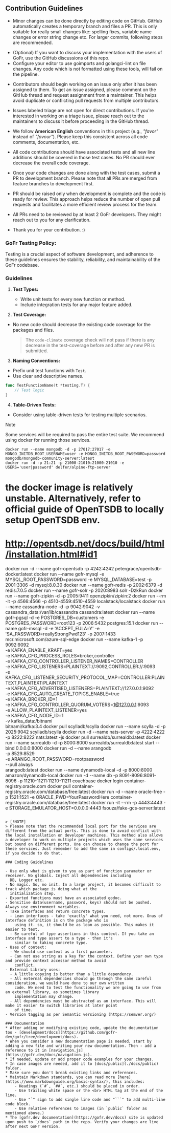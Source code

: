 ## Contribution Guidelines

- Minor changes can be done directly by editing code on GitHub. GitHub automatically creates a temporary branch and
  files a PR. This is only suitable for really small changes like: spelling fixes, variable name changes or error string
  change etc. For larger commits, following steps are recommended.
* (Optional) If you want to discuss your implementation with the users of GoFr, use the GitHub discussions of this repo.
* Configure your editor to use goimports and golangci-lint on file changes. Any code which is not formatted using these
  tools, will fail on the pipeline.
- Contributors should begin working on an issue only after it has been assigned to them. To get an issue assigned, please comment on the GitHub thread
  and request assignment from a maintainer. This helps avoid duplicate or conflicting pull requests from multiple contributors.
* Issues labeled triage are not open for direct contributions. If you're interested in working on a triage issue, please reach out to the maintainers
  to discuss it before proceeding in the GitHub thread.
<!-- spellchecker:off "favour" have to be ignored here -->
- We follow **American English** conventions in this project (e.g., _"favor"_ instead of _"favour"_). Please keep this consistent across all code comments, documentation, etc.
<!-- spellchecker:on -->
* All code contributions should have associated tests and all new line additions should be covered in those test cases.
  No PR should ever decrease the overall code coverage.
* Once your code changes are done along with the test cases, submit a PR to development branch. Please note that all PRs
  are merged from feature branches to development first.

* PR should be raised only when development is complete and the code is ready for review. This approach helps reduce the number of open pull requests and facilitates a more efficient review process for the team.
* All PRs need to be reviewed by at least 2 GoFr developers. They might reach out to you for any clarification.
* Thank you for your contribution. :)

### GoFr Testing Policy:

Testing is a crucial aspect of software development, and adherence to these guidelines ensures the stability, reliability, and maintainability of the GoFr codebase.

### Guidelines

1.  **Test Types:**

    - Write unit tests for every new function or method.
    - Include integration tests for any major feature added.

2.  **Test Coverage:**

- No new code should decrease the existing code coverage for the packages and files.
  > The `code-climate` coverage check will not pass if there is any decrease in the test-coverage before and after any new PR is submitted.

3. **Naming Conventions:**

- Prefix unit test functions with `Test`.
- Use clear and descriptive names.

```go
func TestFunctionName(t *testing.T) {
	// Test logic
}
```


4. **Table-Driven Tests:**

- Consider using table-driven tests for testing multiple scenarios.

> [!NOTE]
> Some services will be required to pass the entire test suite. We recommend using docker for running those services.

```console
docker run --name mongodb -d -p 27017:27017 -e MONGO_INITDB_ROOT_USERNAME=user -e MONGO_INITDB_ROOT_PASSWORD=password mongodb/mongodb-community-server:latest
docker run -d -p 21:21 -p 21000-21010:21000-21010 -e USERS='user|password' delfer/alpine-ftp-server
```

# the docker image is relatively unstable. Alternatively, refer to official guide of OpenTSDB to locally setup OpenTSDB env.
# http://opentsdb.net/docs/build/html/installation.html#id1
docker run -d --name gofr-opentsdb -p 4242:4242 petergrace/opentsdb-docker:latest
docker run --name gofr-mysql -e MYSQL_ROOT_PASSWORD=password -e MYSQL_DATABASE=test -p 2001:3306 -d mysql:8.0.30
docker run --name gofr-redis -p 2002:6379 -d redis:7.0.5
docker run --name gofr-solr -p 2020:8983 solr -DzkRun
docker run --name gofr-zipkin -d -p 2005:9411 openzipkin/zipkin:2
docker run --rm -it -p 4566:4566 -p 4510-4559:4510-4559 localstack/localstack
docker run --name cassandra-node -d -p 9042:9042 -v cassandra_data:/var/lib/cassandra cassandra:latest
docker run --name gofr-pgsql -d -e POSTGRES_DB=customers -e POSTGRES_PASSWORD=root123 -p 2006:5432 postgres:15.1
docker run --name gofr-mssql -d -e 'ACCEPT_EULA=Y' -e 'SA_PASSWORD=reallyStrongPwd123' -p 2007:1433 mcr.microsoft.com/azure-sql-edge
docker run --name kafka-1 -p 9092:9092 \
 -e KAFKA_ENABLE_KRAFT=yes \
-e KAFKA_CFG_PROCESS_ROLES=broker,controller \
-e KAFKA_CFG_CONTROLLER_LISTENER_NAMES=CONTROLLER \
-e KAFKA_CFG_LISTENERS=PLAINTEXT://:9092,CONTROLLER://:9093 \
-e KAFKA_CFG_LISTENER_SECURITY_PROTOCOL_MAP=CONTROLLER:PLAINTEXT,PLAINTEXT:PLAINTEXT \
-e KAFKA_CFG_ADVERTISED_LISTENERS=PLAINTEXT://127.0.0.1:9092 \
-e KAFKA_CFG_AUTO_CREATE_TOPICS_ENABLE=true \
-e KAFKA_BROKER_ID=1 \
-e KAFKA_CFG_CONTROLLER_QUORUM_VOTERS=1@127.0.0.1:9093 \
-e ALLOW_PLAINTEXT_LISTENER=yes \
-e KAFKA_CFG_NODE_ID=1 \
-v kafka_data:/bitnami \
bitnami/kafka:3.4
docker pull scylladb/scylla
docker run --name scylla -d -p 2025:9042 scylladb/scylla
docker run -d --name nats-server -p 4222:4222 -p 8222:8222 nats:latest -js
docker pull surrealdb/surrealdb:latest
docker run --name surrealdb -d -p 8000:8000 surrealdb/surrealdb:latest start --bind 0.0.0.0:8000
docker run -d --name arangodb \
  -p 8529:8529 \
  -e ARANGO_ROOT_PASSWORD=rootpassword \
  --pull always \
  arangodb:latest
docker run --name dynamodb-local -d -p 8000:8000 amazon/dynamodb-local
docker run -d --name db -p 8091-8096:8091-8096 -p 11210-11211:11210-11211 couchbase
docker login container-registry.oracle.com
docker pull container-registry.oracle.com/database/free:latest
docker run -d --name oracle-free -p 1521:1521 -e ORACLE_PWD=YourPasswordHere container-registry.oracle.com/database/free:latest
docker run -it --rm -p 4443:4443 -e STORAGE_EMULATOR_HOST=0.0.0.0:4443 fsouza/fake-gcs-server:latest
```

> [!NOTE]
> Please note that the recommended local port for the services are different from the actual ports. This is done to avoid conflict with the local installation on developer machines. This method also allows a developer to work on multiple projects which uses the same services but bound on different ports. One can choose to change the port for these services. Just remember to add the same in configs/.local.env, if you decide to do that.

### Coding Guidelines

- Use only what is given to you as part of function parameter or receiver. No globals. Inject all dependencies including
  DB, Logger etc.
- No magic. So, no init. In a large project, it becomes difficult to track which package is doing what at the
  initialization step.
- Exported functions must have an associated godoc.
- Sensitive data(username, password, keys) should not be pushed. Always use environment variables.
- Take interfaces and return concrete types.
  - Lean interfaces - take 'exactly' what you need, not more. Onus of interface definition is on the package who is
    using it. so, it should be as lean as possible. This makes it easier to test.
  - Be careful of type assertions in this context. If you take an interface and type assert to a type - then it's
    similar to taking concrete type.
- Uses of context:
  - We should use context as a first parameter.
  - Can not use string as a key for the context. Define your own type and provide context accessor method to avoid
    conflict.
- External Library uses:
  - A little copying is better than a little dependency.
  - All external dependencies should go through the same careful consideration, we would have done to our own written
    code. We need to test the functionality we are going to use from an external library, as sometimes library
    implementation may change.
  - All dependencies must be abstracted as an interface. This will make it easier to switch libraries at later point
    of time.
- Version tagging as per Semantic versioning (https://semver.org/)

### Documentation
* After adding or modifying existing code, update the documentation too - [development/docs](https://github.com/gofr-dev/gofr/tree/development/docs).
* When you consider a new documentation page is needed, start by adding a new file and writing your new documentation. Then - add a reference to it in [navigation.js](https://gofr.dev/docs/navigation.js).
* If needed, update or add proper code examples for your changes.
* In case images are needed, add it to [docs/public](./docs/public) folder.
* Make sure you don't break existing links and references.
* Maintain Markdown standards, you can read more [here](https://www.markdownguide.org/basic-syntax/), this includes:
    - Headings (`#`, `##`, etc.) should be placed in order.
    - Use trailing white space or the <br> HTML tag at the end of the line.
    - Use "`" sign to add single line code and "```" to add multi-line code block.
    - Use relative references to images (in `public` folder as mentioned above.)
* The [gofr.dev documentation](https://gofr.dev/docs) site is updated upon push to `/docs` path in the repo. Verify your changes are live after next GoFr version.
